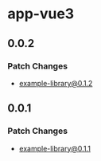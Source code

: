 # app-vue3

## 0.0.2

### Patch Changes

- example-library@0.1.2

## 0.0.1

### Patch Changes

- example-library@0.1.1
